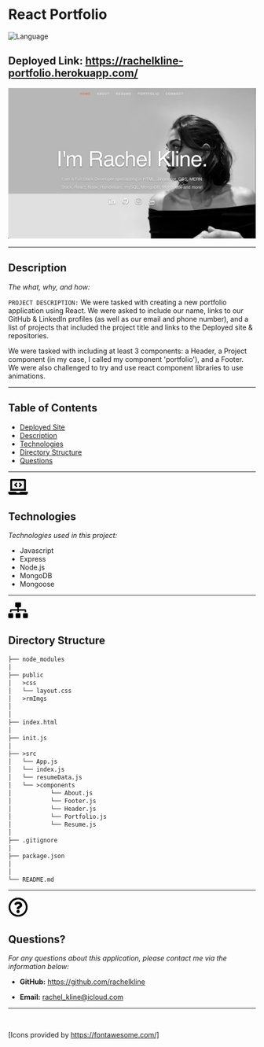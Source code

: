 # React Portfolio
![Language](https://img.shields.io/static/v1?label=JavaScript&message=language&color=brightgreen)

## Deployed Link: https://rachelkline-portfolio.herokuapp.com/

![IMAGE](./public/rmImgs/homePage.png)

---

## Description

  *The what, why, and how:*

`PROJECT DESCRIPTION:` We were tasked with creating a new portfolio application using React. We were asked to include our name, links to our GitHub & LinkedIn profiles (as well as our email and phone number), and a list of projects that included the project title and links to the Deployed site & repositories.

We were tasked with including at least 3 components: a Header, a Project component (in my case, I called my component 'portfolio'), and a Footer. We were also challenged to try and use react component libraries to use animations.


  ---


## Table of Contents

  - [Deployed Site](#deployed-site)
  - [Description](#description)
  - [Technologies](#technologies)
  - [Directory Structure](#directory-structure)
  - [Questions](#questions)
 

---

<img src = "./public/rmImgs/laptop-code-solid.svg" width="40">


## Technologies
*Technologies used in this project:*
 - Javascript
 - Express
 - Node.js
 - MongoDB
 - Mongoose

 ---
 <img src = "./public/rmImgs/sitemap-solid.svg" width="40">

## Directory Structure
```
├── node_modules
│ 
├── public
│   >css
│   └── layout.css 
│   >rmImgs
│   
│   
├── index.html
│   
├── init.js    
│
├── >src
│   └── App.js 
│   └── index.js 
│   └── resumeData.js 
│   └── >components 
│           └── About.js
│           └── Footer.js
│           └── Header.js
│           └── Portfolio.js
│           └── Resume.js
│
├── .gitignore
│ 
├── package.json
│ 
│ 
└── README.md
```

---

<img src = "./public/rmImgs/question-circle-regular.svg" width="40">

## Questions?

  *For any questions about this application, please contact me via the information below:*

  * **GitHub:** https://github.com/rachelkline
  
  * **Email:** rachel_kline@icloud.com

---
  <br>

  [Icons provided by https://fontawesome.com/]